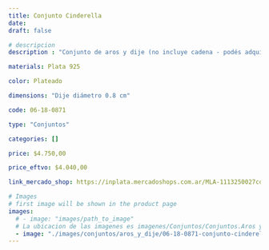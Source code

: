 ```yaml
---
title: Conjunto Cinderella
date: 
draft: false

# descripcion
description : "Conjunto de aros y dije (no incluye cadena - podés adquirirla aparte). En plata 925 y strass."

materials: Plata 925

color: Plateado

dimensions: "Dije diámetro 0.8 cm"

code: 06-18-0871

type: "Conjuntos"

categories: []

price: $4.750,00

price_eftvo: $4.040,00

link_mercado_shop: https://inplata.mercadoshops.com.ar/MLA-1113250027conjunto-cinderella-_JM

# Images
# first image will be shown in the product page
images:
  # - image: "images/path_to_image"
  # La ubicacion de las imagenes es imagenes/Conjuntos/Conjuntos.Aros y Dije/06-18-0871-conjunto-cinderella
  - image: "./images/conjuntos/aros_y_dije/06-18-0871-conjunto-cinderella.jpg"
---
```

